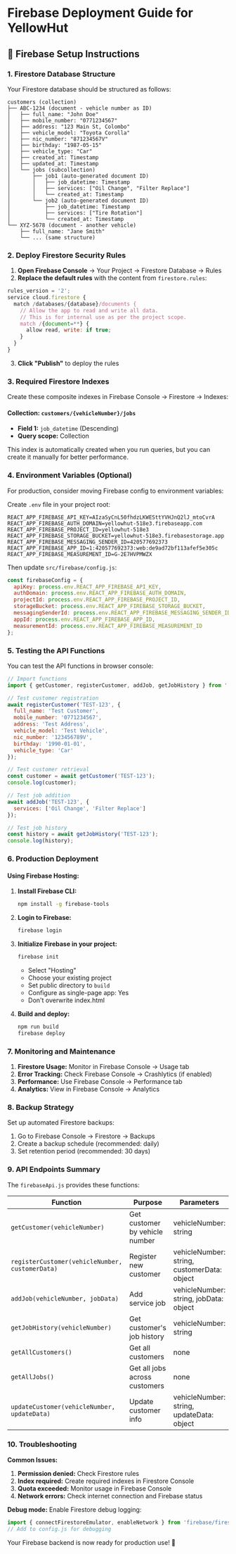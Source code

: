 # Firebase Deployment Guide for YellowHut

## 🚀 Firebase Setup Instructions

### 1. Firestore Database Structure

Your Firestore database should be structured as follows:

```
customers (collection)
├── ABC-1234 (document - vehicle number as ID)
│   ├── full_name: "John Doe"
│   ├── mobile_number: "0771234567"
│   ├── address: "123 Main St, Colombo"
│   ├── vehicle_model: "Toyota Corolla"
│   ├── nic_number: "871234567V"
│   ├── birthday: "1987-05-15"
│   ├── vehicle_type: "Car"
│   ├── created_at: Timestamp
│   ├── updated_at: Timestamp
│   └── jobs (subcollection)
│       ├── job1 (auto-generated document ID)
│       │   ├── job_datetime: Timestamp
│       │   ├── services: ["Oil Change", "Filter Replace"]
│       │   └── created_at: Timestamp
│       └── job2 (auto-generated document ID)
│           ├── job_datetime: Timestamp
│           ├── services: ["Tire Rotation"]
│           └── created_at: Timestamp
└── XYZ-5678 (document - another vehicle)
    ├── full_name: "Jane Smith"
    └── ... (same structure)
```

### 2. Deploy Firestore Security Rules

1. **Open Firebase Console** → Your Project → Firestore Database → Rules
2. **Replace the default rules** with the content from `firestore.rules`:

```javascript
rules_version = '2';
service cloud.firestore {
  match /databases/{database}/documents {
    // Allow the app to read and write all data.
    // This is for internal use as per the project scope.
    match /{document=**} {
      allow read, write: if true;
    }
  }
}
```

3. **Click "Publish"** to deploy the rules

### 3. Required Firestore Indexes

Create these composite indexes in Firebase Console → Firestore → Indexes:

#### Collection: `customers/{vehicleNumber}/jobs`
- **Field 1:** `job_datetime` (Descending)
- **Query scope:** Collection

This index is automatically created when you run queries, but you can create it manually for better performance.

### 4. Environment Variables (Optional)

For production, consider moving Firebase config to environment variables:

Create `.env` file in your project root:
```env
REACT_APP_FIREBASE_API_KEY=AIzaSyCnL50fhdzLKWESttYVHJnQ2lJ_mtoCvrA
REACT_APP_FIREBASE_AUTH_DOMAIN=yellowhut-518e3.firebaseapp.com
REACT_APP_FIREBASE_PROJECT_ID=yellowhut-518e3
REACT_APP_FIREBASE_STORAGE_BUCKET=yellowhut-518e3.firebasestorage.app
REACT_APP_FIREBASE_MESSAGING_SENDER_ID=420577692373
REACT_APP_FIREBASE_APP_ID=1:420577692373:web:de9ad72bf113afef5e305c
REACT_APP_FIREBASE_MEASUREMENT_ID=G-2E7HVPMWZX
```

Then update `src/firebase/config.js`:
```javascript
const firebaseConfig = {
  apiKey: process.env.REACT_APP_FIREBASE_API_KEY,
  authDomain: process.env.REACT_APP_FIREBASE_AUTH_DOMAIN,
  projectId: process.env.REACT_APP_FIREBASE_PROJECT_ID,
  storageBucket: process.env.REACT_APP_FIREBASE_STORAGE_BUCKET,
  messagingSenderId: process.env.REACT_APP_FIREBASE_MESSAGING_SENDER_ID,
  appId: process.env.REACT_APP_FIREBASE_APP_ID,
  measurementId: process.env.REACT_APP_FIREBASE_MEASUREMENT_ID
};
```

### 5. Testing the API Functions

You can test the API functions in browser console:

```javascript
// Import functions
import { getCustomer, registerCustomer, addJob, getJobHistory } from './src/firebase/firebaseApi.js';

// Test customer registration
await registerCustomer('TEST-123', {
  full_name: 'Test Customer',
  mobile_number: '0771234567',
  address: 'Test Address',
  vehicle_model: 'Test Vehicle',
  nic_number: '123456789V',
  birthday: '1990-01-01',
  vehicle_type: 'Car'
});

// Test customer retrieval
const customer = await getCustomer('TEST-123');
console.log(customer);

// Test job addition
await addJob('TEST-123', {
  services: ['Oil Change', 'Filter Replace']
});

// Test job history
const history = await getJobHistory('TEST-123');
console.log(history);
```

### 6. Production Deployment

#### Using Firebase Hosting:

1. **Install Firebase CLI:**
   ```bash
   npm install -g firebase-tools
   ```

2. **Login to Firebase:**
   ```bash
   firebase login
   ```

3. **Initialize Firebase in your project:**
   ```bash
   firebase init
   ```
   - Select "Hosting"
   - Choose your existing project
   - Set public directory to `build`
   - Configure as single-page app: Yes
   - Don't overwrite index.html

4. **Build and deploy:**
   ```bash
   npm run build
   firebase deploy
   ```

### 7. Monitoring and Maintenance

1. **Firestore Usage:** Monitor in Firebase Console → Usage tab
2. **Error Tracking:** Check Firebase Console → Crashlytics (if enabled)
3. **Performance:** Use Firebase Console → Performance tab
4. **Analytics:** View in Firebase Console → Analytics

### 8. Backup Strategy

Set up automated Firestore backups:

1. Go to Firebase Console → Firestore → Backups
2. Create a backup schedule (recommended: daily)
3. Set retention period (recommended: 30 days)

### 9. API Endpoints Summary

The `firebaseApi.js` provides these functions:

| Function | Purpose | Parameters |
|----------|---------|------------|
| `getCustomer(vehicleNumber)` | Get customer by vehicle number | vehicleNumber: string |
| `registerCustomer(vehicleNumber, customerData)` | Register new customer | vehicleNumber: string, customerData: object |
| `addJob(vehicleNumber, jobData)` | Add service job | vehicleNumber: string, jobData: object |
| `getJobHistory(vehicleNumber)` | Get customer's job history | vehicleNumber: string |
| `getAllCustomers()` | Get all customers | none |
| `getAllJobs()` | Get all jobs across customers | none |
| `updateCustomer(vehicleNumber, updateData)` | Update customer info | vehicleNumber: string, updateData: object |

### 10. Troubleshooting

**Common Issues:**

1. **Permission denied:** Check Firestore rules
2. **Index required:** Create required indexes in Firestore Console
3. **Quota exceeded:** Monitor usage in Firebase Console
4. **Network errors:** Check internet connection and Firebase status

**Debug mode:**
Enable Firestore debug logging:
```javascript
import { connectFirestoreEmulator, enableNetwork } from 'firebase/firestore';
// Add to config.js for debugging
```

Your Firebase backend is now ready for production use! 🎉

